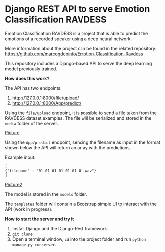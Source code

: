 # Django REST API to serve Emotion Classification RAVDESS

Emotion Classification RAVDESS is a project that is able to predict the emotions of a recorded speaker using a deep neural network.

More information about the project can be found in the related repository: https://github.com/marcogdepinto/Emotion-Classification-Ravdess

This repository includes a Django-based API to serve the deep learning model previously trained.

 **How does this work?**
 
 The API has two endpoints:
 
 1) http://127.0.0.1:8000/file/upload/
 2) http://127.0.0.1:8000/App/predict/ 
 
Using the `file/upload` endpoint, it is possible to send a file taken from the RAVDESS dataset examples. The file will be serialized and stored in the `media` folder of the server.

[Picture]()
 
Using the `App/predict` endpoint, sending the filename as input in the format shown below the API will return an array with the predictions.

Example input:

```
[
{"filename" : "01-01-01-01-01-01-01.wav"}
]
```

[Picture2]()

The model is stored in the ```models``` folder.

The ```templates``` folder will contain a Bootstrap simple UI to interact with the API (work in progress).

**How to start the server and try it**

1) Install Django and the Django-Rest framework.
2) ```git clone ```
3) Open a terminal window, ```cd``` into the project folder and run ```python manage.py runserver```.


 